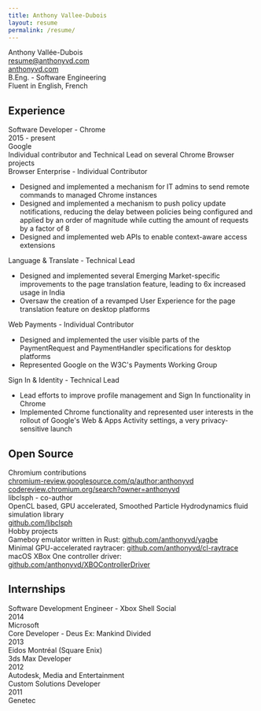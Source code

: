 ```yaml
---
title: Anthony Vallee-Dubois
layout: resume
permalink: /resume/
---
```

<div class='preamble'>
	<div class='contact-info'>
		Anthony Vallée-­Dubois<br/>
		<a href='mailto:resume@anthonyvd.com'>resume@anthonyvd.com</a><br/>
		<a href='https://anthonyvd.com'>anthonyvd.com</a>
	</div>
	<div class='skills'>
		B.Eng. - Software Engineering<br/>
		Fluent in English, French<br/>
	</div>
</div>
<div class='experience-container'>
	<div class='experience'>
		<h2>Experience</h2>
		<div class='entry'>
			<div class='entry-header'>
				<div class='title'>Software Developer - Chrome</div>
				<div class='date'>2015 - present</div>
			</div>
			<div class='employer'>Google</div>
			<div class='details'>
				<div class='details-preamble'>Individual contributor and Technical Lead on several Chrome Browser projects</div>
				<div class='details-section-head'>Browser Enterprise - Individual Contributor</div>
				<ul>
					<li>Designed and implemented a mechanism for IT admins to send remote commands to managed Chrome instances</li>
					<li>Designed and implemented a mechanism to push policy update notifications, reducing the delay between policies being configured and applied by an order of magnitude while cutting the amount of requests by a factor of 8</li>
					<li>Designed and implemented web APIs to enable context-aware access extensions</li>
				</ul>
				<div class='details-section-head'>Language & Translate - Technical Lead</div>
				<ul>
					<li>Designed and implemented several Emerging Market-specific improvements to the page translation feature, leading to 6x increased usage in India</li>
					<li>Oversaw the creation of a revamped User Experience for the page translation feature on desktop platforms</li>
				</ul>
				<div class='details-section-head'>Web Payments - Individual Contributor</div>
				<ul>
					<li>Designed and implemented the user visible parts of the PaymentRequest and PaymentHandler specifications for desktop platforms</li>
					<li>Represented Google on the W3C's Payments Working Group</li>
				</ul>
				<div class='details-section-head'>Sign In & Identity - Technical Lead</div>
				<ul>
					<li>Lead efforts to improve profile management and Sign In functionality in Chrome</li>
					<li>Implemented Chrome functionality and represented user interests in the rollout of Google's Web & Apps Activity settings, a very privacy-sensitive launch</li>
				</ul>
			</div>
		</div>
	</div>
	<div class='opensource'>
		<h2>Open Source</h2>
		<div class='entry'>
			<div class='entry-header'>
				<div class='title'>Chromium contributions</div>
			</div>
			<div class='details'>
				<a href="https://chromium-review.googlesource.com/q/author:anthonyvd">chromium-review.googlesource.com/q/author:anthonyvd</a>
				<br/>
				<a href="https://codereview.chromium.org/search?owner=anthonyvd">codereview.chromium.org/search?owner=anthonyvd</a>
			</div>
		</div>
		<div class='entry'>
			<div class='entry-header'>
				<div class='title'>libclsph - co-author</div>
			</div>
			<div class='details'>
				<div class='details-preamble'>OpenCL based, GPU accelerated, Smoothed Particle Hydrodynamics fluid simulation library</div>
				<a href="https://github.com/libclsph">github.com/libclsph</a>
			</div>
		</div>
		<div class='entry'>
			<div class='entry-header'>
				<div class='title'>Hobby projects</div>
			</div>
			<div class='details'>
				<div>Gameboy emulator written in Rust: <a href="https://github.com/anthonyvd/yagbe">github.com/anthonyvd/yagbe</a></div>
				<div>Minimal GPU-accelerated raytracer: <a href="https://github.com/anthonyvd/cl-raytrace">github.com/anthonyvd/cl-raytrace</a></div>
				<div>macOS XBox One controller driver: <a href="https://github.com/anthonyvd/XBOControllerDriver">github.com/anthonyvd/XBOControllerDriver</a></div>
			</div>
		</div>
	</div>
	<div class='internships'>
		<h2>Internships</h2>
		<div class='entry'>
			<div class='entry-header'>
				<div class='title'>Software Development Engineer - Xbox Shell Social</div>
				<div class='date'>2014</div>
			</div>
			<div class='employer'>Microsoft</div>
		</div>
		<div class='entry'>
			<div class='entry-header'>
				<div class='title'>Core Developer - Deus Ex: Mankind Divided</div>
				<div class='date'>2013</div>
			</div>
			<div class='employer'>Eidos Montréal (Square Enix)</div>
		</div>
		<div class='entry'>
			<div class='entry-header'>
				<div class='title'>3ds Max Developer</div>
				<div class='date'>2012</div>
			</div>
			<div class='employer'>Autodesk, Media and Entertainment</div>
		</div>
		<div class='entry'>
			<div class='entry-header'>
				<div class='title'>Custom Solutions Developer</div>
				<div class='date'>2011</div>
			</div>
			<div class='employer'>Genetec</div>
		</div>
	</div>
</div>